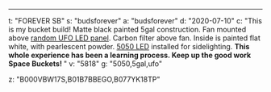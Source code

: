 ---
t: "FOREVER SB"
s: "budsforever"
a: "budsforever"
d: "2020-07-10"
c: "This is my bucket build! Matte black painted 5gal construction. Fan mounted above <a href='https://www.amazon.com/Spectrum-Mrhua-Growing-Hydroponics-Thanksgiving/dp/B077YK18TP/ref=as_li_ss_tl?ie=UTF8&linkCode=ll1&tag=spacbuck-20&linkId=2171ea432062876443153d262b27ebc5'>random UFO LED panel</a>. Carbon filter above fan. Inside is painted flat white, with pearlescent powder. <a href='https://www.amazon.com/Non-Waterproof-Flexible-Kitchen-Cabinet-Included/dp/B00JQV6NNC/ref=as_li_ss_tl?ie=UTF8&linkCode=ll1&tag=spacbuck-20&linkId=53a353119fa0f00d2126599807041d6a'>5050 LED</a> installed for sidelighting. <strong>This whole experience has been a learning process. Keep up the good work Space Buckets! </strong>"
v: "5818"
g: "5050,5gal,ufo"

z: "B000VBW17S,B01B7BBEGO,B077YK18TP"
